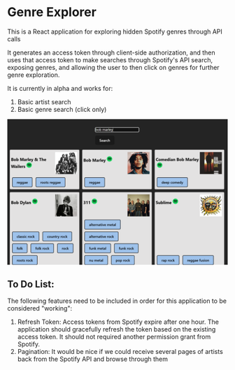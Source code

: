 # Genre Explorer

This is a React application for exploring hidden Spotify genres through API calls

It generates an access token through client-side authorization, and then uses that access token to make searches through Spotify's API search, exposing genres, and allowing the user to then click on genres for further genre exploration.

It is currently in alpha and works for:

1. Basic artist search
2. Basic genre search (click only)

![screenshot](./public/screenshot.png)

## To Do List:

The following features need to be included in order for this application to be considered "working":

1. Refresh Token: Access tokens from Spotify expire after one hour. The application should gracefully refresh the token based on the existing access token. It should not required another permission grant from Spotify.
2. Pagination: It would be nice if we could receive several pages of artists back from the Spotify API and browse through them
